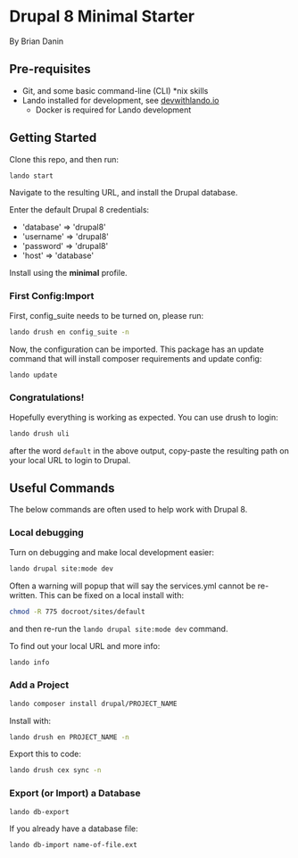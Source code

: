 # Drupal 8 Minimal Starter
By Brian Danin

## Pre-requisites
- Git, and some basic command-line (CLI) *nix skills
- Lando installed for development, see [devwithlando.io](https://docs.devwithlando.io/installation/installing.html)
  - Docker is required for Lando development

## Getting Started
Clone this repo, and then run:

```bash
lando start
```

Navigate to the resulting URL, and install the Drupal database.

Enter the default Drupal 8 credentials:
- 'database' => 'drupal8'
- 'username' => 'drupal8'
- 'password' => 'drupal8'
- 'host' => 'database'

Install using the **minimal** profile.

### First Config:Import
First, config_suite needs to be turned on, please run:
```bash
lando drush en config_suite -n
```

Now, the configuration can be imported. This package has an update command that will install composer requirements and update config:
```bash
lando update
```

### Congratulations!
Hopefully everything is working as expected. You can use drush to login:
```bash
lando drush uli
```
after the word `default` in the above output, copy-paste the resulting path on your local URL to login to Drupal.

## Useful Commands
The below commands are often used to help work with Drupal 8.

### Local debugging
Turn on debugging and make local development easier:
```bash
lando drupal site:mode dev
```
Often a warning will popup that will say the services.yml cannot be re-written. This can be fixed on a local install with:
```bash
chmod -R 775 docroot/sites/default
```
and then re-run the `lando drupal site:mode dev` command.

To find out your local URL and more info:
```bash
lando info
```

### Add a Project
```bash
lando composer install drupal/PROJECT_NAME
```

Install with:
```bash
lando drush en PROJECT_NAME -n
```

Export this to code:
```bash
lando drush cex sync -n
```

### Export (or Import) a Database
```bash
lando db-export
```

If you already have a database file:
```bash
lando db-import name-of-file.ext
```
